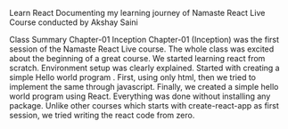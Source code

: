 Learn React
Documenting my learning journey of Namaste React Live Course conducted by Akshay Saini

Class Summary Chapter-01 Inception
Chapter-01 (Inception) was the first session of the Namaste React Live course. The whole class was excited about the beginning of a great course. We started learning react from scratch. Environment setup was clearly explained. Started with creating a simple Hello world program . First, using only html, then we tried to implement the same through javascript. Finally, we created a simple hello world program using React. Everything was done without installing any package. Unlike other courses which starts with create-react-app as first session, we tried writing the react code from zero.
